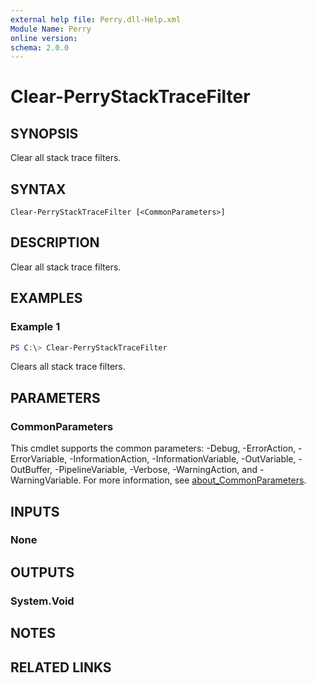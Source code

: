 ```yaml
---
external help file: Perry.dll-Help.xml
Module Name: Perry
online version:
schema: 2.0.0
---
```


# Clear-PerryStackTraceFilter

## SYNOPSIS
Clear all stack trace filters.

## SYNTAX

```
Clear-PerryStackTraceFilter [<CommonParameters>]
```

## DESCRIPTION
Clear all stack trace filters.

## EXAMPLES

### Example 1
```powershell
PS C:\> Clear-PerryStackTraceFilter
```

Clears all stack trace filters.

## PARAMETERS

### CommonParameters
This cmdlet supports the common parameters: -Debug, -ErrorAction, -ErrorVariable, -InformationAction, -InformationVariable, -OutVariable, -OutBuffer, -PipelineVariable, -Verbose, -WarningAction, and -WarningVariable. For more information, see [about_CommonParameters](http://go.microsoft.com/fwlink/?LinkID=113216).

## INPUTS

### None

## OUTPUTS

### System.Void

## NOTES

## RELATED LINKS
